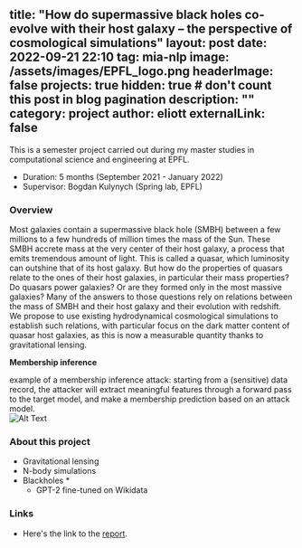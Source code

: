 title: "How do supermassive black holes co-evolve with their host galaxy – the perspective of cosmological simulations"
layout: post
date: 2022-09-21 22:10
tag: mia-nlp
image: /assets/images/EPFL_logo.png
headerImage: false
projects: true
hidden: true # don't count this post in blog pagination
description: ""
category: project
author: eliott
externalLink: false
---

This is a semester project carried out during my master studies in computational science and engineering at EPFL. 
* Duration: 5 months (September 2021 - January 2022)
* Supervisor: Bogdan Kulynych (Spring lab, EPFL) 

### Overview

Most galaxies contain a supermassive black hole (SMBH) between a few millions to a few hundreds of million times the mass of the Sun. These SMBH accrete mass at the very center of their host galaxy, a process that emits tremendous amount of light. This is called a quasar, which luminosity can outshine that of its host galaxy. But how do the properties of quasars relate to the ones of their host galaxies, in particular their mass properties? Do quasars power galaxies? Or are they formed only in the most massive galaxies? Many of the answers to those questions rely on relations between the mass of SMBH and their host galaxy and their evolution with redshift. We propose to use existing hydrodynamical cosmological simulations to establish such relations, with particular focus on the dark matter content of quasar host galaxies, as this is now a measurable quantity thanks to gravitational lensing.

**Membership inference**

<figcaption class="caption">example of a membership inference attack: starting from a (sensitive) data record, the attacker will extract meaningful features through a forward pass to the target model, and make a membership prediction based on an attack model.</figcaption>
<img class="image" src="/assets/images/semester1/mia.png" alt="Alt Text">


### About this project
* Gravitational lensing
* N-body simulations
* Blackholes
    * 
    * GPT-2 fine-tuned on Wikidata 


### Links
* Here's the link to the [report](/assets/projectreports/membership_inference_report.pdf). 
